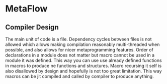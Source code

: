 # MetaFlow

## Compiler Design

The main unit of code is a file. Dependency cycles between files is not allowed which allows making compilation reasonably multi-threaded when possible, and also allows for nicer metaprogramming features. Order of declarations in a module does not matter but macro cannot be used in a module it was defined. This way you can use use already defined functions in macros to produce ne functions and structures. Macro recursing it self is also disallowed by design and hopefully is not too great limitation. This way macros can be jit compiled and called by compiler to produce anything.

